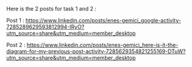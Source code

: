 Here is the 2 posts for task 1 and 2 :

Post 1 :
https://www.linkedin.com/posts/enes-gemici_google-activity-7285289629593812994-IRyO?utm_source=share&utm_medium=member_desktop

Post 2 :
https://www.linkedin.com/posts/enes-gemici_here-is-it-the-diagram-for-my-previous-post-activity-7285629354821255169-DTuW?utm_source=share&utm_medium=member_desktop

